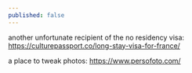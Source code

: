 ```yaml
---
published: false
---
```

another unfortunate recipient of the no residency visa:
https://culturepassport.co/long-stay-visa-for-france/

a place to tweak photos:
https://www.persofoto.com/
